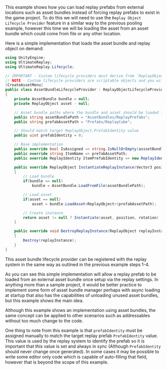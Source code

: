 
This example shows how you can load replay prefabs from external locations such as asset bundles instead of forcing replay prefabs to exist in the game project.
To do this we will need to use the `Replay Object Lifecycle Provider` feature in a similar way to the previous pooling example, however this time we will be loading the asset from an asset bundle which could come from file or any other location.

Here is a simple implementation that loads the asset bundle and replay object on demand:

```cs
using UnityEngine;
using UltimateReplay;
using UltimateReplay.Lifecycle;

// IMPORTANT - Custom lifecycle providers must derive from `ReplayObjectLifecycleProvider`
// NOTE - Custom lifecycle providers are scriptable objects and you will need to create an asset for each replay prefab you want to manage. For that reason it is easier to use the `CreateAssetMenu` attribute to make that process easier.
[CreateAssetMenu]
public class AssetBundleLifecycleProvider : ReplayObjectLifecycleProvider
{
	private AssetBundle bundle = null;
	private ReplayObject asset - null;

	// Asset bundle paths where the bundle and asset should be loaded from - Should be assigned in inspector
	public string assetBundlePath = "AssetBundles/ReplayPrefabs";
	public string prefabAssetPath = "Prefabs/ReplayCube";

	// Should match target ReplayObject.PrefabIdentity value
	public uint prefabIdentity = 0;

	// Base implementation
	public override bool IsAssigned => string.IsNullOrEmpty(asssetBundlePath) == false && string.IsNullOrEmpty(prefabAssetPath) == false && prefabIdentity != 0;
	public override string ItemName => prefabAssetPath;
	public override ReplayIdentity ItemPrefabIdentity => new ReplayIdentity(prefabIdentity);

	public override ReplayObject InstantiateReplayInstance(Vector3 position, Quaternion rotation)
	{
		// Load bundle
		if(bundle == null)	
			bundle = AssetBundle.LoadFromFile(assetBundlePath);

		// Load asset
		if(asset == null)
			asset = bundle.LoadAsset<ReplayObject>(prefabAssetPath);

		// Create instance
		return asset != null ? Instantiate(asset, position, rotation) : null;
	}

	public override void DestroyReplayInstance(ReplayObject replayInstance)
	{
		Destroy(replayInstance);
	}
}
```

This asset bundle lifecycle provider can be registered with the replay system in the same way as outlined in the previous example steps 1-4.

As you can see this simple implementation will allow a replay prefab to be loaded from an external asset bundle once setup via the replay settings.
In anything more than a sample project, it would be better practice to implement some form of asset bundle manager perhaps with async loading at startup that also has the capabilities of unloading unused asset bundles, but this example shows the main idea.

Although this example shows an implementation using asset bundles, the same concept can be applied to other scenarios such as addressables without too much change to the code.

One thing to note from this example is that `prefabIdentity` must be assigned manually to match the target replay prefab `PrefabIdentity` value. This value is used by the replay system to identify the prefab so it is important that this value is set and always in sync (Although `PrefabIdentity` should never change once generated). In some cases it may be possible to write some editor only code which is capable of auto-filling that field, however that is beyond the scope of this example.
